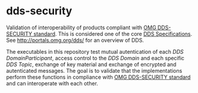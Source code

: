 # dds-security

Validation of interoperability  of products compliant with [OMG DDS-SECURITY standard](http://www.omg.org/spec/DDS-SECURITY/). This is considered one of the core [DDS Specifications](http://portals.omg.org/dds/omg-dds-standard/). See http://portals.omg.org/dds/ for an overview of DDS.

The executables in this repository test mutual autentication of each *DDS DomainParticipant*, access control to the *DDS Domain* and each specific *DDS Topic*, exchange of key material and exchange of encrypted and autenticated messages. The goal is to validate that the implementations perform these functions in compliance with [OMG DDS-SECURITY standard](http://www.omg.org/spec/DDS-SECURITY/) and can interoperate with each other.

